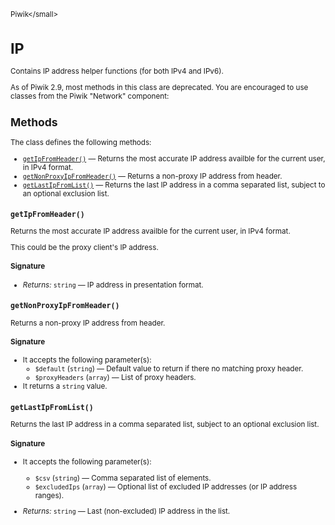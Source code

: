 <small>Piwik\</small>

IP
==

Contains IP address helper functions (for both IPv4 and IPv6).

As of Piwik 2.9, most methods in this class are deprecated. You are
encouraged to use classes from the Piwik "Network" component:

Methods
-------

The class defines the following methods:

- [`getIpFromHeader()`](#getipfromheader) &mdash; Returns the most accurate IP address availble for the current user, in IPv4 format.
- [`getNonProxyIpFromHeader()`](#getnonproxyipfromheader) &mdash; Returns a non-proxy IP address from header.
- [`getLastIpFromList()`](#getlastipfromlist) &mdash; Returns the last IP address in a comma separated list, subject to an optional exclusion list.

<a name="getipfromheader" id="getipfromheader"></a>
<a name="getIpFromHeader" id="getIpFromHeader"></a>
### `getIpFromHeader()`

Returns the most accurate IP address availble for the current user, in IPv4 format.

This could be the proxy client's IP address.

#### Signature


- *Returns:*  `string` &mdash;
    IP address in presentation format.

<a name="getnonproxyipfromheader" id="getnonproxyipfromheader"></a>
<a name="getNonProxyIpFromHeader" id="getNonProxyIpFromHeader"></a>
### `getNonProxyIpFromHeader()`

Returns a non-proxy IP address from header.

#### Signature

-  It accepts the following parameter(s):
    - `$default` (`string`) &mdash;
       Default value to return if there no matching proxy header.
    - `$proxyHeaders` (`array`) &mdash;
       List of proxy headers.
- It returns a `string` value.

<a name="getlastipfromlist" id="getlastipfromlist"></a>
<a name="getLastIpFromList" id="getLastIpFromList"></a>
### `getLastIpFromList()`

Returns the last IP address in a comma separated list, subject to an optional exclusion list.

#### Signature

-  It accepts the following parameter(s):
    - `$csv` (`string`) &mdash;
       Comma separated list of elements.
    - `$excludedIps` (`array`) &mdash;
       Optional list of excluded IP addresses (or IP address ranges).

- *Returns:*  `string` &mdash;
    Last (non-excluded) IP address in the list.

